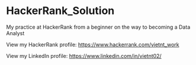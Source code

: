 # HackerRank_Solution
My practice at HackerRank from a beginner on the way to becoming a Data Analyst

View my HackerRank profile: https://www.hackerrank.com/vietnt_work

View my LinkedIn profile: https://www.linkedin.com/in/vietnt02/
